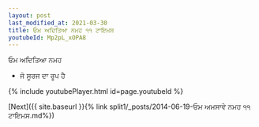 ```yaml
---
layout: post
last_modified_at: 2021-03-30
title: ਓਮ ਅਦਿਤਿਆ ਨਮਹ ੧੧ ਟਾਇਮਸ
youtubeId: Mp2pL_xOPA8
---
```

 
 
 ਓਮ ਅਦਿਤਿਆ ਨਮਹ  
 
 -  ਜੋ ਸੂਰਜ ਦਾ ਰੂਪ ਹੈ 
 
  
 
  
 
 
 
 
 
 


{% include youtubePlayer.html id=page.youtubeId %}
 
[Next]({{ site.baseurl }}{% link  split1/_posts/2014-06-19-ਓਮ ਅਮਸਾਵੇ ਨਮਹ ੧੧ ਟਾਇਮਸ.md%})
 
